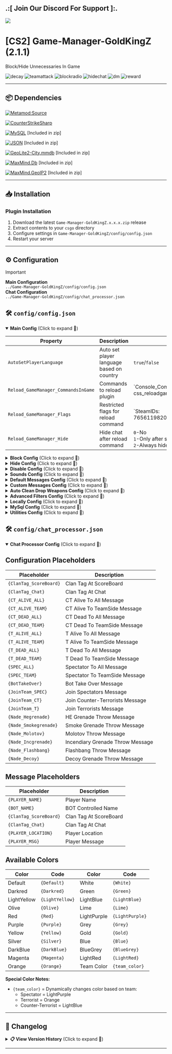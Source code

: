 ## .:[ Join Our Discord For Support ]:.

<a href="https://discord.com/invite/U7AuQhu"><img src="https://discord.com/api/guilds/651838917687115806/widget.png?style=banner2"></a>

# [CS2] Game-Manager-GoldKingZ (2.1.1)

Block/Hide Unnecessaries In Game

![decay](https://github.com/oqyh/cs2-Game-Manager/assets/48490385/6960136b-4aef-467e-b1ad-e4ec8c6baf8a)
![teamattack](https://github.com/oqyh/cs2-Game-Manager/assets/48490385/09beefa3-8431-4325-9352-9e2451b0d234)
![blockradio](https://github.com/oqyh/cs2-Game-Manager/assets/48490385/26efd5d8-3c3f-44c1-a0e6-43c6ce2157b8)
![hidechat](https://github.com/oqyh/cs2-Game-Manager/assets/48490385/1b5e2e57-3936-416f-895b-02731780e577)
![dm](https://github.com/user-attachments/assets/8e7e1631-bd94-4f8c-be22-20e3175eddec)
![reward](https://github.com/user-attachments/assets/6964f35e-daa9-4132-9d47-52dfd1947abf)


---

## 📦 Dependencies

[![Metamod:Source](https://img.shields.io/badge/Metamod:Source-2d2d2d?logo=sourceengine)](https://www.sourcemm.net)

[![CounterStrikeSharp](https://img.shields.io/badge/CounterStrikeSharp-83358F)](https://github.com/roflmuffin/CounterStrikeSharp)


[![MySQL](https://img.shields.io/badge/MySQL-4479A1?logo=mysql&logoColor=white)](https://dev.mysql.com/doc/connector-net/en/) [Included in zip]

[![JSON](https://img.shields.io/badge/JSON-000000?logo=json)](https://www.newtonsoft.com/json) [Included in zip]

[![GeoLite2-City.mmdb](https://img.shields.io/badge/GeoLite2--City.mmdb-181717?logo=github&logoColor=white)](https://github.com/P3TERX/GeoLite.mmdb) [Included in zip]

[![MaxMind.Db](https://img.shields.io/badge/MaxMind.Db-2A4365?logo=database&logoColor=white)](https://www.nuget.org/packages/MaxMind.Db) [Included in zip]

[![MaxMind.GeoIP2](https://img.shields.io/badge/MaxMind.GeoIP2-2A4365?logo=database&logoColor=white)](https://www.nuget.org/packages/MaxMind.GeoIP2) [Included in zip]

---

## 📥 Installation

### Plugin Installation
1. Download the latest `Game-Manager-GoldKingZ.x.x.x.zip` release
2. Extract contents to your `csgo` directory
3. Configure settings in `Game-Manager-GoldKingZ/config/config.json`
4. Restart your server

---

## ⚙️ Configuration

> [!IMPORTANT]
> **Main Configuration**  
> `../Game-Manager-GoldKingZ/config/config.json`  
> **Chat Configuration**  
> `../Game-Manager-GoldKingZ/config/chat_processor.json`


## 🛠️ `config/config.json`

<details open>
<summary><b>Main Config</b> (Click to expand 🔽)</summary>

| Property | Description | Values | Required |  
|----------|-------------|--------|----------|
| `AutoSetPlayerLanguage` | Auto set player language based on country | `true`/`false` | - |
| `Reload_GameManager_CommandsInGame` | Commands to reload plugin | `Console_Commands: css_reloadgamemanager,css_reloadgm | Chat_Commands:` | - |
| `Reload_GameManager_Flags` | Restricted flags for reload command | `SteamIDs: 76561198206086993,STEAM_0:1:507335558 | Flags: @css/root,@css/admin | Groups: #css/root,#css/admin` | - |
| `Reload_GameManager_Hide` | Hide chat after reload command | `0`-No<br>`1`-Only after success<br>`2`-Always hide | - |

</details>

<details>
<summary><b>Block Config</b> (Click to expand 🔽)</summary>

| Property | Description | Values | Required |  
|----------|-------------|--------|----------|
| `BlockRadio` | Block Players Radio | `true`/`false` | - |
| `BlockBotRadio` | Block Bot Radio | `true`/`false` | - |
| `BlockGrenadesRadio` | Block Radio When Throwing Grenades | `true`/`false` | - |
| `BlockChatWheel` | Block Chat Wheel | `true`/`false` | - |
| `BlockPing` | Block Players Ping | `true`/`false` | - |
| `BlockNameChanger` | Block animated name changers | `0`-No<br>`1`-Send to spec with warning<br>`2`-Send to spec + execute command after delay | - |
| `BlockNameChanger_Block` | Block duration (seconds) | e.g. `10` | `BlockNameChanger=1 or 2` |
| `BlockNameChanger_SendServerConsoleCommand` | Command after block timer | Placeholders: `{PLAYER_NAME}`, `{PLAYER_ID}`, etc. | `BlockNameChanger=2` |
| `Block_Commands_StartWith` | Block commands starting with | Array of strings | - |
| `Block_Commands_StartWith_IgnoreCase` | Ignore case for start-with | `true`/`false` | - |
| `Block_Commands_Contains` | Block commands containing | Array of strings | - |
| `Block_Commands_Contains_IgnoreCase` | Ignore case for contains | `true`/`false` | - |
| `Block_Commands_Ignore_Flags` | Ignore flags for command blocking | `SteamIDs: | Flags: | Groups:` | - |

</details>

<details>
<summary><b>Hide Config</b> (Click to expand 🔽)</summary>

| Property | Description | Values | Required |  
|----------|-------------|--------|----------|
| `HideRadar` | Hide Players Radar | `true`/`false` | - |
| `HideKillfeed` | Hide Killfeed | `0`-No<br>`1`-Hide completely<br>`2`-Show only my kills | - |
| `HideBloodAndHsSpark` | Hide Blood/Headshot Effects | `true`/`false` | - |
| `HideTeamMateHeadTag` | Hide Teammate Head Tags | `0`-No<br>`1`-Disable completely<br>`2`-Disable behind walls<br>`3`-Disable by distance | - |
| `HideTeamMateHeadTag_Distance` | Head Tag Visibility Distance | `50`-Very close<br>`150`-Close<br>`250`-Far | `HideTeamMateHeadTag=3` |
| `HideDeadBody` | Hide Dead Bodies | `0`-No<br>`1`-Immediately<br>`2`-After delay<br>`3`-Decay body | - |
| `HideDeadBody_Delay` | Body Hide Delay (seconds) | e.g. `10` | `HideDeadBody=2` |
| `HideLegs` | Hide Player Legs | `true`/`false` | - |
| `HideChatHUD` | Hide Chat HUD | `0`-No<br>`1`-Yes<br>`2`-Yes with delay | - |
| `HideChatHUD_Delay` | Chat Hide Delay (seconds) | e.g. `10` | `HideChatHUD=2` |
| `HideWeaponsHUD` | Hide Weapons Icons | `true`/`false` | - |

</details>

<details>
<summary><b>Disable Config</b> (Click to expand 🔽)</summary>

| Property | Description | Values | Required |  
|----------|-------------|--------|----------|
| `DisableFallDamage` | Disable Players Fall Damage | `true`/`false` | - |
| `DisableSvCheats_1` | Force-disable sv_cheats | `true`/`false` | - |
| `DisableC4` | Disable C4 In Game | `true`/`false` | - |
| `DisableCameraSpectator` | Disable spectator camera transitions | `true`/`false` | - |
| `DisableAimPunch` | Disable screen shake when damaged | `0`-No<br>`1`-Yes<br>`2`-Togglable (enabled by default)<br>`3`-Togglable (disabled by default) | - |
| `DisableAimPunch_CommandsInGame` | Toggle commands for aim punch | `Console_Commands: css_aim,css_aimpunch | Chat_Commands:` | `DisableAimPunch=2 or 3` |
| `DisableAimPunch_Flags` | Restricted flags for aim punch toggle | `SteamIDs: | Flags: | Groups:` | `DisableAimPunch=2 or 3` |
| `DisableAimPunch_Hide` | Hide chat after aim punch toggle | `0`-No<br>`1`-Only after success<br>`2`-Always hide | `DisableAimPunch=2 or 3` |

</details>

<details>
<summary><b>Sounds Config</b> (Click to expand 🔽)</summary>

| Property | Description | Values | Required |  
|----------|-------------|--------|----------|
| `Sounds_MuteMVPMusic` | Mute MVP music | `0`-No<br>`1`-MVP music only<br>`2`-MVP + round end music | - |
| `Sounds_MutePlayersFootSteps` | Mute footsteps | `true`/`false` | - |
| `Sounds_MuteJumpLand` | Mute jump land sounds | `true`/`false` | - |
| `Sounds_MuteKnife` | Mute knife stab sounds | `0`-No<br>`1`-Completely<br>`2`-Only on teammates | - |
| `Sounds_MuteKnife_SoundeventHash` | Soundevent hashes for knife mute | Array of numbers | `Sounds_MuteKnife=1 or 2` |
| `Sounds_MuteGunShots` | Mute gunshot sounds | `0`-No<br>`1`-Completely<br>`2`-Replace with M4 silencer<br>`3`-Replace with USP silencer<br>`4`-Custom replacement | - |
| `Sounds_MuteGunShots_weapon_id` | Custom gun sound: weapon ID | Number (e.g. `0`) | `Sounds_MuteGunShots=4` |
| `Sounds_MuteGunShots_sound_type` | Custom gun sound: type | Number (e.g. `9`) | `Sounds_MuteGunShots=4` |
| `Sounds_MuteGunShots_item_def_index` | Custom gun sound: item index | Number (e.g. `61`) | `Sounds_MuteGunShots=4` |
| `Custom_MuteSounds1` | Custom mute sounds 1 | `0`-No<br>`1`-Yes<br>`2`-Togglable (enabled)<br>`3`-Togglable (disabled) | - |
| `Custom_MuteSounds1_SoundeventHash_Global_Side` | Global soundevent hashes | Array of numbers | `Custom_MuteSounds1=1` |
| `Custom_MuteSounds1_SoundeventHash_Victim_Side` | Victim-side soundevent hashes | Array of numbers | `Custom_MuteSounds1=2 or 3` |
| `Custom_MuteSounds1_SoundeventHash_Attacker_Side` | Attacker-side soundevent hashes | Array of numbers | `Custom_MuteSounds1=2 or 3` |
| `Custom_MuteSounds1_CommandsInGame` | Toggle commands | `Console_Commands: | Chat_Commands:` | `Custom_MuteSounds1=2 or 3` |
| `Custom_MuteSounds1_Flags` | Restricted flags | `SteamIDs: | Flags: | Groups:` | `Custom_MuteSounds1=2 or 3` |
| `Custom_MuteSounds1_Hide` | Hide chat after toggle | `0`-No<br>`1`-Only after success<br>`2`-Always hide | `Custom_MuteSounds1=2 or 3` |
| `Custom_MuteSounds2` | Custom mute sounds 2 | `0`-No<br>`1`-Yes<br>`2`-Togglable (enabled)<br>`3`-Togglable (disabled) | - |
| `Custom_MuteSounds3` | Custom mute sounds 3 | `0`-No<br>`1`-Yes<br>`2`-Togglable (enabled)<br>`3`-Togglable (disabled) | - |

</details>

<details>
<summary><b>Default Messages Config</b> (Click to expand 🔽)</summary>

| Property | Description | Values | Required |  
|----------|-------------|--------|----------|
| `Ignore_BombPlantedHUDMessages` | Ignore bomb planted HUD messages/sound | `true`/`false` | - |
| `Ignore_TeamMateAttackMessages` | Ignore teammate attack messages | `true`/`false` | - |
| `Ignore_AwardsMoneyMessages` | Ignore money award messages | `true`/`false` | - |
| `Ignore_PlayerSavedYouByPlayerMessages` | Ignore "saved you" messages | `true`/`false` | - |
| `Ignore_ChickenKilledMessages` | Ignore chicken death messages | `true`/`false` | - |
| `Ignore_JoinTeamMessages` | Ignore team join messages | `true`/`false` | - |
| `Ignore_PlantingBombMessages` | Ignore "[PLANTING!]" messages | `true`/`false` | - |
| `Ignore_DefusingBombMessages` | Ignore "[DEFUSING!]" messages | `true`/`false` | - |
| `Ignore_DisconnectMessages` | Ignore disconnect messages | `0`-No<br>`1`-Completely<br>`2`-Also remove killfeed icon | - |
| `Ignore_Custom_TextMsg` | Ignore custom TextMsg messages | Array of strings | - |
| `Ignore_Custom_HintText` | Ignore custom HintText messages | Array of strings | - |
| `Ignore_Custom_RadioText` | Ignore custom RadioText messages | Array of strings | - |

</details>

<details>
<summary><b>Custom Messages Config</b> (Click to expand 🔽)</summary>

| Property | Description | Values | Required |  
|----------|-------------|--------|----------|
| `Custom_ChatMessages` | Enable custom chat messages (via `chat_processor.json`) | `true`/`false` | - |
| `Custom_JoinTeamMessages` | Customize team join messages | `true`-Exclude bots<br>`false`-Include bots | `Custom_ChatMessages=true` |
| `Custom_ThrowNadeMessages` | Customize grenade throw messages | `1`-Exclude bots<br>`2`-Include bots<br>`3`-Hide when (mp_teammates_are_enemies true)<br>`4`-Show when (exclude bots)<br>`5`-Show when (include bots) | `Custom_ChatMessages=true` |
| `Custom_ChatMessages_Mode` | Chat message visibility | `1`-Show to all<br>`2`-Alive can't see dead messages<br>`3`-Alive see only team dead messages | `Custom_ChatMessages=true` |
| `Custom_ChatMessages_ExcludeStartWith` | Exclude chat messages starting with prefixes | Array of strings | `Custom_ChatMessages=true` |
| `Custom_ChatMessages_ExcludeStartWith_IgnoreCase` | Ignore case for start-with | `true`/`false` | `Custom_ChatMessages=true` |
| `Custom_ChatMessages_ExcludeContains` | Exclude chat messages containing text | Array of strings | `Custom_ChatMessages=true` |
| `Custom_ChatMessages_ExcludeContains_IgnoreCase` | Ignore case for contains | `true`/`false` | `Custom_ChatMessages=true` |

</details>

<details>
<summary><b>Auto Clean Drop Weapons Config</b> (Click to expand 🔽)</summary>

| Property | Description | Values | Required |  
|----------|-------------|--------|----------|
| `AutoClean_Enable` | Enable auto clean dropped weapons | `true`/`false` | - |
| `AutoClean_Timer` | Check interval (seconds) | `1`-`999` | `AutoClean_Enable=true` |
| `AutoClean_MaxWeaponsOnGround` | Start cleaning when X weapons on ground | `1`-`999` | `AutoClean_Enable=true` |
| `AutoClean_TheseDroppedWeaponsOnly` | Weapons to auto clean | `A`-Snipers<br>`B`-Rifles<br>`C`-LMGs<br>`D`-Shotguns<br>`E`-SMGs<br>`F`-Pistols<br>`G`-Grenades<br>`H`-Defuse kits<br>`I`-Taser<br>`J`-Healthshot<br>`K`-Knives<br>`ANY`-All weapons<br>Or specific weapon names | `AutoClean_Enable=true` |

**Weapon Categories Key:**
- `A`: AWP, G3SG1, SCAR-20, SSG 08
- `B`: AK-47, AUG, FAMAS, Galil, M4 variants
- `C`: M249, Negev
- `D`: Mag-7, Nova, Sawed-off, XM1014
- `E`: Bizon, MAC-10, MP5, MP7, MP9, P90, UMP-45
- `F`: All pistols
- `G`: All grenades
- `H`: Defuse kits
- `I`: Zeus
- `J`: Healthshot
- `K`: Knives

</details>

<details>
<summary><b>Advanced Filters Config</b> (Click to expand 🔽)</summary>

| Property | Description | Values | Required |  
|----------|-------------|--------|----------|
| `Filter_Whitelist_Ips` | Whitelist IP addresses | Array of IPs | - |
| `Filter_Whitelist_URLs` | Whitelist URLs | Array of URLs | - |
| `Filter_Players_Names` | Filter player names | `0`-No<br>`1`-Check IPs<br>`2`-Check URLs<br>`3`-Check both | - |
| `Filter_Players_Chat` | Filter player chat | `0`-No<br>`1`-Check IPs<br>`2`-Check URLs<br>`3`-Check both | - |

</details>

<details>
<summary><b>Locally Config</b> (Click to expand 🔽)</summary>

| Property | Description | Values | Required |  
|----------|-------------|--------|----------|
| `Cookies_Enable` | Save player data locally | `0`-No<br>`1`-On disconnect<br>`2`-On map change | - |
| `Cookies_AutoRemovePlayerOlderThanXDays` | Auto delete inactive players (days) | `0`-Don't delete<br>`1`+ days | `Cookies_Enable=1 or 2` |

</details>

<details>
<summary><b>MySql Config</b> (Click to expand 🔽)</summary>

| Property | Description | Values | Required |  
|----------|-------------|--------|----------|
| `MySql_Enable` | Save player data to MySQL | `0`-No<br>`1`-On disconnect<br>`2`-On map change | - |
| `MySql_ConnectionTimeout` | Connection timeout (seconds) | e.g. `30` | `MySql_Enable=1 or 2` |
| `MySql_RetryAttempts` | Retry attempts on failure | e.g. `3` | `MySql_Enable=1 or 2` |
| `MySql_RetryDelay` | Delay between retries (seconds) | e.g. `2` | `MySql_Enable=1 or 2` |
| `MySql_Servers` | MySQL server configurations | Array of server objects | `MySql_Enable=1 or 2` |
| `MySql_AutoRemovePlayerOlderThanXDays` | Auto delete inactive players (days) | `0`-Don't delete<br>`1`+ days | `MySql_Enable=1 or 2` |

</details>

<details>
<summary><b>Utilities Config</b> (Click to expand 🔽)</summary>

| Property | Description | Values | Required |  
|----------|-------------|--------|----------|
| `AutoUpdateGeoLocation` | Auto update GeoLocation data | `true`/`false` | - |
| `EnableDebug` | Enable Debug Mode | `0`-No<br>`1`-Debug everything<br>`2`-Custom_MuteSounds only<br>`3`-Sounds_MuteGunShots only<br>`4`-Ignore_Custom messages only | - |

</details>

## 🛠️ `config/chat_processor.json`

<details open>
<summary><b>Chat Processor Config</b> (Click to expand 🔽)</summary>

## Configuration Placeholders
| Placeholder | Description |
|-------------|-------------|
| `{ClanTag_ScoreBoard}` | Clan Tag At ScoreBoard |
| `{ClanTag_Chat}` | Clan Tag At Chat |
| `{CT_ALIVE_ALL}` | CT Alive To All Message |
| `{CT_ALIVE_TEAM}` | CT Alive To TeamSide Message |
| `{CT_DEAD_ALL}` | CT Dead To All Message |
| `{CT_DEAD_TEAM}` | CT Dead To TeamSide Message |
| `{T_ALIVE_ALL}` | T Alive To All Message |
| `{T_ALIVE_TEAM}` | T Alive To TeamSide Message |
| `{T_DEAD_ALL}` | T Dead To All Message |
| `{T_DEAD_TEAM}` | T Dead To TeamSide Message |
| `{SPEC_ALL}` | Spectator To All Message |
| `{SPEC_TEAM}` | Spectator To TeamSide Message |
| `{BotTakeOver}` | Bot Take Over Message |
| `{JoinTeam_SPEC}` | Join Spectators Message |
| `{JoinTeam_CT}` | Join Counter-Terrorists Message |
| `{JoinTeam_T}` | Join Terrorists Message |
| `{Nade_Hegrenade}` | HE Grenade Throw Message |
| `{Nade_Smokegrenade}` | Smoke Grenade Throw Message |
| `{Nade_Molotov}` | Molotov Throw Message |
| `{Nade_Incgrenade}` | Incendiary Grenade Throw Message |
| `{Nade_Flashbang}` | Flashbang Throw Message |
| `{Nade_Decoy}` | Decoy Grenade Throw Message |

## Message Placeholders
| Placeholder | Description |
|-------------|-------------|
| `{PLAYER_NAME}` | Player Name |
| `{BOT_NAME}` | BOT Controlled Name |
| `{ClanTag_ScoreBoard}` | Clan Tag At ScoreBoard |
| `{ClanTag_Chat}` | Clan Tag At Chat |
| `{PLAYER_LOCATION}` | Player Location |
| `{PLAYER_MSG}` | Player Message |

## Available Colors
| Color | Code | Color | Code |
|-------|------|-------|------|
| Default | `{Default}` | White | `{White}` |
| Darkred | `{Darkred}` | Green | `{Green}` |
| LightYellow | `{LightYellow}` | LightBlue | `{LightBlue}` |
| Olive | `{Olive}` | Lime | `{Lime}` |
| Red | `{Red}` | LightPurple | `{LightPurple}` |
| Purple | `{Purple}` | Grey | `{Grey}` |
| Yellow | `{Yellow}` | Gold | `{Gold}` |
| Silver | `{Silver}` | Blue | `{Blue}` |
| DarkBlue | `{DarkBlue}` | BlueGrey | `{BlueGrey}` |
| Magenta | `{Magenta}` | LightRed | `{LightRed}` |
| Orange | `{Orange}` | Team Color | `{team_color}` |

**Special Color Notes:**
- `{team_color}` = Dynamically changes color based on team:
  - Spectator = LightPurple
  - Terrorist = Orange  
  - Counter-Terrorist = LightBlue

</details>

---


## 📜 Changelog

<details>
<summary><b>📋 View Version History</b> (Click to expand 🔽)</summary>

### [2.1.1]
- Remove Hooks On Plugin Load Avoid Duplicate
- Clean Up Code 
- Fix Toggles Configs On Reload Plugin 


### [2.1.0]
- Rework On Plugin
- Optimize On Hook UnHook
- Moved Custom_JoinTeamMessages,Custom_ThrowNadeMessages,Custom_ChatMessages_ExcludeStartWith To Custom_ChatMessages (chat_processor.json)
- Fix/Compatibility With cs2fix
- Fix Exploit On Names/Chat In Custom_ChatMessages
- Fix HideDeadBody
- Fix Ignore_DisconnectMessages 2
- Fix AutoClean_Enable Lag
- Fix On chat_processor.json Flags
- Removed AutoClean_DropWeapons
- Added Reload_GameManager_CommandsInGame
- Added Reload_GameManager_Flags
- Added Reload_GameManager_Hide
- Added Block_Commands_StartWith
- Added Block_Commands_StartWith_IgnoreCase
- Added Block_Commands_Contains_IgnoreCase
- Added Block_Commands_Ignore_Flags
- Added DisableAimPunch
- Added DisableAimPunch_CommandsInGame
- Added DisableAimPunch_Flags
- Added DisableAimPunch_Hide
- Added Custom_MuteSounds1 And MuteSounds2 And MuteSounds3
- Added Custom_MuteSounds
- Added Custom_MuteSounds_SoundeventHash_Global_Side
- Added Custom_MuteSounds_SoundeventHash_Victim_Side
- Added Custom_MuteSounds_SoundeventHash_Attacker_Side
- Added Custom_MuteSounds_CommandsInGame
- Added Custom_MuteSounds_Flags
- Added Custom_MuteSounds_Hide
- Added Multiple MySql
- Added Locally 
- Added Added AutoSetPlayerLanguage
- Added Added BlockNameChanger
- Added Added BlockNameChanger_SendServerConsoleCommand
- Added Added Block_Commands_StartWith
- Added Added Block_Commands_StartWith_IgnoreCase
- Added Added Block_Commands_Contains
- Added Added Block_Commands_Contains_IgnoreCase
- Added Added Block_Commands_Ignore_Flags
- Added Added DisableCameraSpectator
- Added Added Sounds_MuteMVPMusic 2 = MVP Music And Round End Music
- Added Added Sounds_MuteKnife_SoundeventHash
- Added Added Ignore_Custom_TextMsg
- Added Added Ignore_Custom_HintText
- Added Added Ignore_Custom_RadioText
- Added Added Custom_ChatMessages_Mode
- Added Added Custom_ChatMessages_ExcludeStartWith
- Added Added Custom_ChatMessages_ExcludeStartWith_IgnoreCase
- Added Added Custom_ChatMessages_ExcludeContains
- Added Added Custom_ChatMessages_ExcludeContains_IgnoreCase
- Added AutoClean_Timer
- Added Filter_Whitelist_Ips
- Added Filter_Whitelist_URLs
- Added Filter_Players_Names
- Added Filter_Players_Chat
- Added AutoUpdateGeoLocation
- Added EnableDebug 1 to 4
- Added In chat_processor.json
 - ClanTag_ScoreBoard
 - ClanTag_Chat
 - BotTakeOver
 - {PLAYER_NAME}
 - {BOT_NAME}
 - {ClanTag_ScoreBoard}
 - {ClanTag_Chat}
 - {PLAYER_LOCATION}
 - {PLAYER_MSG}
 - {team_color}
 
### [2.0.9]
#### **Bug Fixes**
- Fixed various bugs
- Fixed HideDeadBody issues
- Fixed DisableTeamMateHeadTag_Distance
- Fixed EnableDebug

#### **Improvements**  
- Reworked plugin for better stability  
- Added config descriptions in `config.json`  

#### **New Features**
- Added DisableTeamMateHeadTag 3 Distance
- Added DisableTeamMateHeadTag_Distance
- Added chat_processor.json
- Added Custom_ChatMessages  
- Added Custom_ChatMessages_ExcludeStartWith

#### **Removals**
- Removed Mode3_TimeXSecsDecayDeadBody 
- Removed all Toggle options:
  - Toggle_AutoRemovePlayerCookieOlderThanXDays  
  - Toggle_AutoRemovePlayerMySqlOlderThanXDays
- Removed MySQL integration

### [2.0.8]
#### **Bug Fixes**
- Fixed bot join error ("System.ArgumentException: Player with slot X not found")
- Fixed nade location placeholder `{1}` in language files

### [2.0.7]
#### **New Features**
- Added `Sounds_MutePlayersFootSteps`
- Added `Sounds_MuteDropWeapons` (K) for knife drop sounds
- Added `Ignore_PlantingBombMessages`
- Added `Ignore_DefusingBombMessages`
- Added `AutoCleanDropWeaponsOnXWeaponsInGround`

#### **Improvements**
- General code cleanup
- Removed deprecated timing modes
- Reworked weapon cleanup systems

### [2.0.6]
#### **Audio Controls**
- Added custom gunshot sound replacement (Mode 4)
- Added knife sound muting options
- Added various sound mute toggles

#### **Bug Fixes**
- Fixed dead body and glove visibility issues

### [2.0.5]
#### **New Features**
- Added `IgnoreChickenKilledMessages`
- Added `EnableDebug` option

#### **Fixes**
- Fixed glove clearing in body modes

### [2.0.4]
#### **Audio**
- Added gunshot mute modes (1-3)

#### **Messages**
- Added money award ignore options

### [2.0.3]
#### **HUD Improvements**
- Fixed leg, chat and weapon HUD modes
- Added disconnect message controls

### [2.0.2]
#### **Grenade System**
- Fixed null grenade messages
- Added Mode 4 grenade messages

### [2.0.1]
#### **Bug Fixes**
- Fixed dead body mode null exception

### [2.0.0] Major Update
#### **Core Changes**
- Upgraded to .NET 8
- Split features to separate plugins

#### **New Systems**
- Added MySQL support
- Enhanced body/hud management
- Added weapon auto-cleanup

### [1.0.8]
#### **Server Management**
- Fixed restart/rotation modes
- Added weapon cleanup timer

### [1.0.7]
- Added default restart map
- Fixed dead body interactions

### [1.0.6]
- Fixed dead body implementation

### [1.0.5]
#### **Radio/Chat**
- Added cooldown systems
- Added threshold controls

### [1.0.4]
#### **Team Management**
- Added head tag controls
- Added server rotation

### [1.0.3]
- Added server restart system

### [1.0.2]
- Added leg disable option
- Fixed message systems

### [1.0.1]
#### **Initial Features**
- Added grenade radio disable
- Added radar/money controls
- Added message ignore options

### [1.0.0]
- Initial plugin release

</details>

---
